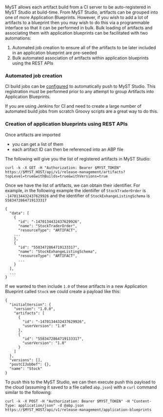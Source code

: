 
MyST allows each artifact build from a CI server to be auto-registered in MyST Studio at build-time. From MyST Studio, artifacts can be grouped into one of more Application Blueprints. However, if you wish to add a lot of artifacts to a blueprint then you may wish to do this via a programmable interface so that it can be performed in bulk. Bulk loading of artifacts and associating them with application blueprints can be facilitated with two automations:


1. Automated job creation to ensure all of the artifacts to be later included in an application blueprint are pre-seeded
2. Bulk automated association of artifacts within application blueprints using the REST APIs


### Automated job creation


CI build jobs can be [configured](https://docs.rubiconred.com/myst-studio/build/ci/) to automatically push to MyST Studio. This registration must be performed prior to any attempt to group Artifacts into Application Blueprints.


If you are using Jenkins for CI and need to create a large number of automated build jobs from scratch Groovy scripts are a great way to do this.


### Creation of application blueprints using REST APIs


Once artifacts are imported
- you can get a list of them
- each artifact ID can then be referenced into an ABP file


The following will give you the list of registered artifacts in MyST Studio:
```
curl -k -X GET -H "Authorization: Bearer $MYST_TOKEN" https://$MYST_HOST/api/v1/release-management/artifacts?topLevel=true&withBuilds=true&withVersions=true
```

Once we have the list of artifacts, we can obtain their identifier. For example, in the following example the identiifer of `StockTraderOrder` is `-1470134432437629926` and the identifier of `StockExhangeListingSchema` is `5583472864719133317`
```
{
  "data": [
    {
      "id": "-1470134432437629926",
      "name": "StockTraderOrder",
      "resourceType": "ARTIFACT",
    ...
    },
    {
      "id": "5583472864719133317",
      "name": "StockExhangeListingSchema",
      "resourceType": "ARTIFACT",
      ...
    }
  ],
  ...
}
```

If we wanted to then include `1.0` of these artifacts in a new Application Blueprint called `Stock` we could create a payload like this:
```
{
  "initialVersion": {
    "version": "1.0.0",
    "artifacts": [
      {
        "id": "-1470134432437629926",
        "userVersion": "1.0"
      },
      {
        "id": "5583472864719133317",
        "userVersion": "1.0"
      }
    ]
  },
  "versions": [],
  "postCIJobDef": {},
  "name": "Stock"
}
```

To push this to the MyST Studio, we can then execute push this payload to the cloud (assuming it saved to a file called `abp.json`) with a `curl` command similar to the following:


```
curl -k -X POST -H "Authorization: Bearer $MYST_TOKEN" -H "Content-Type: application/json" -d @abp.json https://$MYST_HOST/api/v1/release-management/application-blueprints
```
